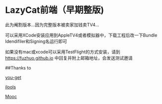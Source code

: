 # LazyCat前端（早期整版)

此为阉割版本…因为完整版本被卖家加钱卖TV4...

可以采用XCode安装应用到AppleTV4或者模拟器中，下载工程后改一下Bundle Idendifiler和Signing名运行即可

如果没有mac或xcode可以采用TestFlight的方式安装，请到 https://fuzhuo.github.io 中回复并附上邮箱地址，会发送测试邀请

##Thanks to

[you-get](https://github.com/soimort/you-get)

[ilools](http://www.ilools.com)

[Mooc](https://github.com/asdsjw/Mooc)
